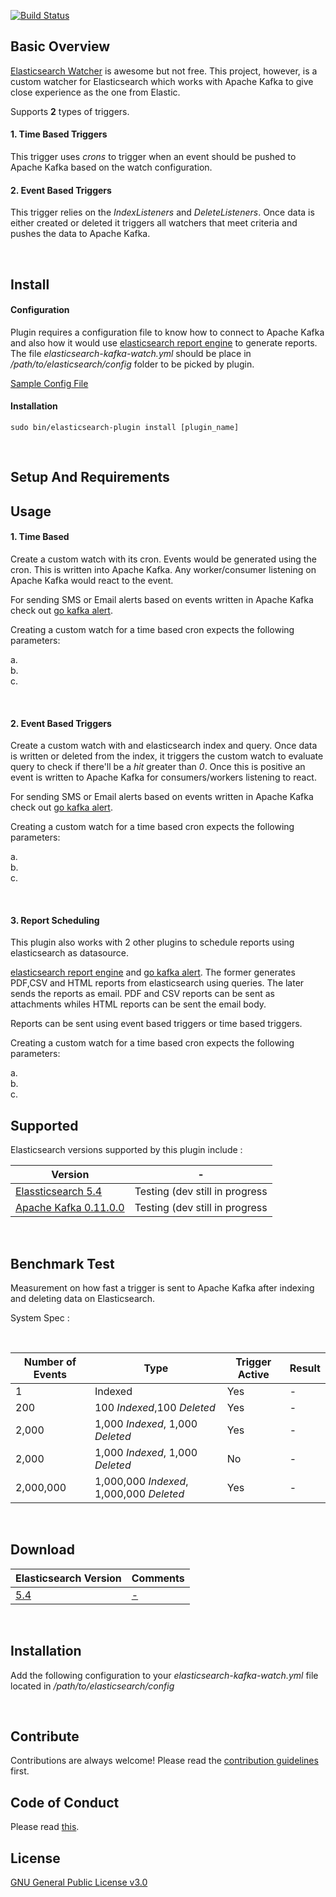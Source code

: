 [![Build Status](https://travis-ci.org/malike/elasticsearch-kafka-watch.svg?branch=master)](https://travis-ci.org/malike/elasticsearch-kafka-watch)

## Basic Overview

[Elasticsearch Watcher](https://www.elastic.co/products/x-pack/alerting) is awesome but not free.
This project, however, is a custom watcher for Elasticsearch which works with Apache Kafka to give close experience as the one from Elastic.

Supports **2** types of triggers.

#### 1. Time Based Triggers

This trigger uses *crons* to trigger when an event should be pushed to Apache Kafka based on the watch configuration.
<br>

#### 2. Event Based Triggers

This trigger relies on the _IndexListeners_ and _DeleteListeners_. Once data is either created or deleted it triggers all watchers
that meet criteria and pushes the data to Apache Kafka.

<br>

## Install


#### Configuration

Plugin requires a configuration file to know how to connect to Apache Kafka and
also how it would use [elasticsearch report engine](https://malike.github.io/elasticsearch-report-engine) to generate
reports. The file _elasticsearch-kafka-watch.yml_ should be place in _/path/to/elasticsearch/config_
folder to be picked by plugin.

[Sample Config File](https://github.com/malike/elasticsearch-kafka-watch/blob/master/SampleConfig/elastcsearch-kafka-watch.yml)

#### Installation
``sudo bin/elasticsearch-plugin install [plugin_name] ``

<br>


## Setup And Requirements


## Usage

#### 1. Time Based
 Create a custom watch with its cron. Events would be generated using the cron.
 This is written into Apache Kafka. Any worker/consumer listening on Apache Kafka would react to the event.

 For sending SMS or Email alerts based on events written in Apache Kafka  check out [go kafka alert](https://malike.github.io/go-kafka-alert).

 Creating a custom watch for a time based cron expects the following parameters:

  a. <br>
  b. <br>
  c. <br>

<br>

#### 2. Event Based Triggers

Create a custom watch with and elasticsearch index and query. Once data is written or deleted from the index, it triggers the custom watch to evaluate query
to check if there'll be a _hit_ greater than *0*.
Once this is positive an event is written to Apache Kafka for consumers/workers listening to react.

For sending SMS or Email alerts based on events written in Apache Kafka  check out [go kafka alert](https://malike.github.io/go-kafka-alert).

Creating a custom watch for a time based cron expects the following parameters:

  a. <br>
  b. <br>
  c. <br>


<br>

#### 3. Report Scheduling

This plugin also works with 2 other plugins to schedule reports using elasticsearch as datasource.

[elasticsearch report engine](https://malike.github.io/elasticsearch-report-engine) and [go kafka alert](https://malike.github.io/go-kafka-alert). The former generates PDF,CSV and HTML reports from elasticsearch using queries.
The later sends the reports as email. PDF and CSV reports can be sent as attachments whiles HTML reports can be sent the email body.

Reports can be sent using event based triggers or time based triggers.


Creating a custom watch for a time based cron expects the following parameters:

  a. <br>
  b. <br>
  c. <br>


## Supported

Elasticsearch versions supported by this plugin include :

| Version | - |
| --------------------- | -------- |
| [Elassticsearch 5.4](https://artifacts.elastic.co/downloads/elasticsearch/elasticsearch-5.4.0.zip)     | Testing (dev still in progress   |
| [Apache Kafka 0.11.0.0](https://archive.apache.org/dist/kafka/0.11.0.0/kafka_2.11-0.11.0.0.tgz)        | Testing (dev still in progress   |


<p>&nbsp;</p>

## Benchmark Test

Measurement on how fast a trigger is sent to Apache Kafka after indexing and deleting data on Elasticsearch.

System Spec :

<p>&nbsp;</p>



| Number of Events | Type | Trigger Active | Result |
| --------------------- | --------  | --------  | -------- |
| 1 | Indexed| Yes | - |
| 200 | 100 _Indexed_,100 _Deleted_| Yes | - |
| 2,000 | 1,000 _Indexed_, 1,000 _Deleted_| Yes | - |
| 2,000 | 1,000 _Indexed_, 1,000 _Deleted_| No | - |
| 2,000,000 | 1,000,000 _Indexed_, 1,000,000 _Deleted_| Yes | - |






<p>&nbsp;</p>

## Download

| Elasticsearch Version | Comments |
| --------------------- | -------- |
| [5.4](https://artifacts.elastic.co/downloads/elasticsearch/elasticsearch-5.4.0.zip)               | [-]()  |

<p>&nbsp;</p>

## Installation

Add the following configuration to your _elasticsearch-kafka-watch.yml_ file located in _/path/to/elasticsearch/config_


<p>&nbsp;</p>

## Contribute

Contributions are always welcome!
Please read the [contribution guidelines](CONTRIBUTING.md) first.

## Code of Conduct

Please read [this](CODE_OF_CONDUCT.md).

## License

[GNU General Public License v3.0](https://github.com/malike/elasticsearch-kafka-watch/blob/master/LICENSE)








